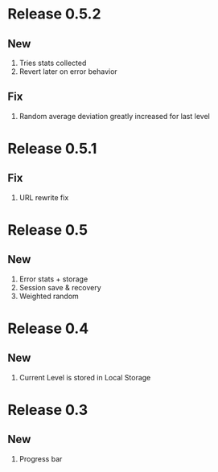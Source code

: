 # Release 0.5.2

## New

1. Tries stats collected
1. Revert later on error behavior

## Fix

1. Random average deviation greatly increased for last level

# Release 0.5.1

## Fix

1. URL rewrite fix

# Release 0.5

## New

1. Error stats + storage
1. Session save & recovery
1. Weighted random

# Release 0.4

## New

1. Current Level is stored in Local Storage

# Release 0.3

## New

1. Progress bar
